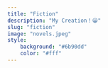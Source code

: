 ```yaml
---
title: "Fiction"
description: "My Creation！😀"
slug: "fiction"
image: "novels.jpeg"
style:
    background: "#6b90dd"
    color: "#fff"
---
```

